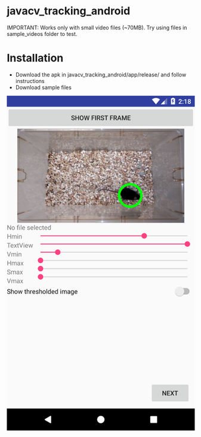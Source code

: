 # javacv_tracking_android

IMPORTANT: Works only with small video files (~70MB). Try using files in sample_videos folder to test.
# Installation

* Download the apk in javacv_tracking_android/app/release/ and follow instructions
* Download sample files

![Screenshot](screenshot.png "Screenshot of the app")
